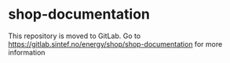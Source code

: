 # shop-documentation
This repository is moved to GitLab. Go to https://gitlab.sintef.no/energy/shop/shop-documentation for more information
